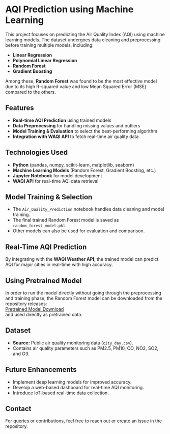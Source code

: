 # AQI Prediction using Machine Learning

This project focuses on predicting the Air Quality Index (AQI) using machine learning models. The dataset undergoes data cleaning and preprocessing before training multiple models, including:

- **Linear Regression**
- **Polynomial Linear Regression**
- **Random Forest**
- **Gradient Boosting**

Among these, **Random Forest** was found to be the most effective model due to its high R-squared value and low Mean Squared Error (MSE) compared to the others.

## Features
- **Real-time AQI Prediction** using trained models
- **Data Preprocessing** for handling missing values and outliers
- **Model Training & Evaluation** to select the best-performing algorithm
- **Integration with WAQI API** to fetch real-time air quality data

## Technologies Used
- **Python** (pandas, numpy, scikit-learn, matplotlib, seaborn)
- **Machine Learning Models** (Random Forest, Gradient Boosting, etc.)
- **Jupyter Notebook** for model development
- **WAQI API** for real-time AQI data retrieval

## Model Training & Selection
- The `Air_Quality_Prediction` notebook handles data cleaning and model training.
- The final trained Random Forest model is saved as `random_forest_model.pkl`.
- Other models can also be used for evaluation and comparison.

## Real-Time AQI Prediction
By integrating with the **WAQI Weather API**, the trained model can predict AQI for major cities in real-time with high accuracy.

## Using Pretrained Model
In order to run the model directly without going through the preprocessing and training phase, the Random Forest model can be downloaded from the repository releases:  
[Pretrained Model Download](https://github.com/AlwaysRead/AQI-Predictor/releases/tag/v1.0)  
and used directly as pretrained data.

## Dataset
- **Source:** Public air quality monitoring data (`city_day.csv`).
- Contains air quality parameters such as PM2.5, PM10, CO, NO2, SO2, and O3.

## Future Enhancements
- Implement deep learning models for improved accuracy.
- Develop a web-based dashboard for real-time AQI monitoring.
- Introduce IoT-based real-time data collection.

## Contact
For queries or contributions, feel free to reach out or create an issue in the repository.

